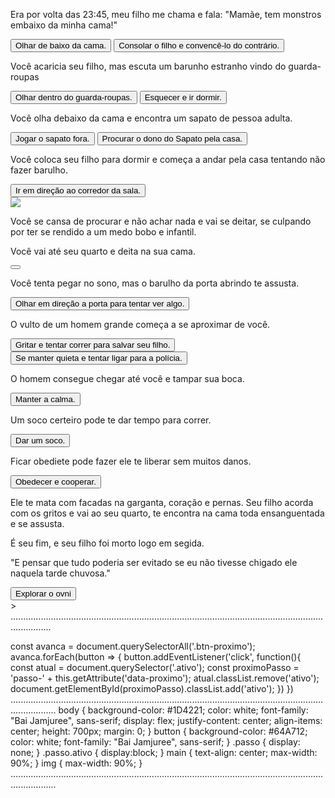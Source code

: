 <!--Sarah Chalegra 3c- 09/10/2024-->
<!DOCTYPE html>
<html lang="pt-BR">
<head>
 <meta charset="UTF-8">
 <meta name="viewport" content="width=device-width, initial-scale=1.0">
 <link rel="stylesheet" href="style.css">
 <link rel="preconnect" href="https://fonts.googleapis.com">
   <link rel="preconnect" href="https://fonts.gstatic.com" crossorigin>
   <link href=https://casa.abril.com.br/wp-content/uploads/2019/09/3-5-casas-usadas-em-filmes-de-terror-que-podem-ser-visitadas.png?quality=70&w=1024&crop=1 rel="stylesheet">
<title>O Homem em minha casa</title>
</head>
<body>
<main>
    <div class="passo ativo" id="passo-0">
        <p> Era por volta das 23:45, meu filho me chama e fala: "Mamãe, tem monstros embaixo da minha cama!"</p>
        <button class="btn-proximo" data-proximo="1">Olhar de baixo da cama.</button>
        <button class="btn-proximo" data-proximo="2">Consolar o filho e convencê-lo do contrário.</button>
    </div>
    <div class="passo" id="passo-1">
        <p>Você acaricia seu filho, mas escuta um barunho estranho vindo do guarda-roupas</p>
        <button class="btn-proximo" data-proximo="3">Olhar dentro do guarda-roupas.</button>
        <button class="btn-proximo" data-proximo="4">Esquecer e ir dormir.</button>
    </div>
    <div class="passo" id="passo-2">
        <p>Você olha debaixo da cama e encontra um sapato de pessoa adulta.</p>
        <button class="btn-proximo" data-proximo="5">Jogar o sapato fora.</button>
        <button class="btn-proximo" data-proximo="6">Procurar o dono do Sapato pela casa.</button>
    </div>
    <div class="passo" id="passo-3">
        <p>Você coloca seu filho para dormir e começa a andar pela casa tentando não fazer barulho. </p>
        <button class="btn-proximo" data-proximo="7">Ir em direção ao corredor da sala.</button>
</div>

<div class="passo" id="passo-4">
    <img src=https://img.freepik.com/fotos-gratis/imagem-de-foco-raso-de-uma-mulher-dormindo-em-sua-cama_181624-16042.jpg?t=st=1728486878~exp=1728490478~hmac=4e41ddd54ac43c0aa1fab808c1fdb3dd2bf0d97b502b16f801a8d15ea494253d&w=740>
        <p>Você se cansa de procurar e não achar nada e vai se deitar, se culpando por ter se rendido a um medo bobo e infantil.</p>
</div>

<div class="passo" id="passo-5">
        <p> Você vai até seu quarto e deita na sua cama.</p>
        <button class="btn-proximo" data-proximo="7" Ir até a rua </button>
</div>

<div class="passo" id="passo-6">
        <p>Você tenta pegar no sono, mas o barulho da porta abrindo te assusta.</p>
        <button class="btn-proximo" data-proximo="8">Olhar em direção a porta para tentar ver algo.</button>
</div>

<div class="passo" id="passo-7">
        <p>O vulto de um homem grande começa a se aproximar de você.</p>
        <button class="btn-proximo" data-proximo="9">Gritar e tentar correr para salvar seu filho.</button>
        <button class="btn-proximo" data-proximo="10">Se manter quieta e tentar ligar para a polícia.</button>
</div>

<div class="passo" id="passo-8">
        <p>O homem consegue chegar até você e tampar sua boca.</p>
        <button class="btn-proximo" data-proximo="7">Manter a calma.</button>
</div>

<div class="passo" id="passo-9">
        <p>Um soco certeiro pode te dar tempo para correr.</p>
        <button class="btn-proximo" data-proximo="11">Dar um soco.</button>
</div>

<div class="passo" id="passo-10">
        <p>Ficar obediete pode fazer ele te liberar sem muitos danos.</p>
        <button class="btn-proximo" data-proximo="12">Obedecer e cooperar.</button>
</div>

<div class="passo" id="passo-11">
        <p>Ele te mata com facadas na garganta, coração e pernas. 
            Seu filho acorda com os gritos e vai ao seu quarto, te encontra na cama toda ensanguentada e se assusta.</p>
</div>

<div class="passo" id="passo-12">
        <p>É seu fim, e seu filho foi morto logo em segida. </p>
        <p>"E pensar que tudo poderia ser evitado se eu não tivesse chigado ele naquela tarde chuvosa."</p>
        <button class="btn-proximo" data-proximo="11">Explorar o ovni</button>
</div>
    </main>
    <script src="script.js"></script>
</body>
</html>>
............................................................................................................................................

const avanca = document.querySelectorAll('.btn-proximo');
avanca.forEach(button => {
    button.addEventListener('click', function(){
        const atual = document.querySelector('.ativo');
        const proximoPasso = 'passo-' + this.getAttribute('data-proximo');
        atual.classList.remove('ativo');
        document.getElementById(proximoPasso).classList.add('ativo');
    })
})
..............................................................................................................................................
body {
    background-color: #1D4221;
    color: white;
    font-family: "Bai Jamjuree", sans-serif;
    display: flex;
    justify-content: center;
    align-items: center;
    height: 700px;
    margin: 0;
}
button {
    background-color: #64A712;
    color: white;
    font-family: "Bai Jamjuree", sans-serif;
}
.passo {
    display: none;
}
.passo.ativo {
    display:block;
}
main {
    text-align: center;
    max-width: 90%;
}
img {
    max-width: 90%;
}
..............................................................................................................................................
